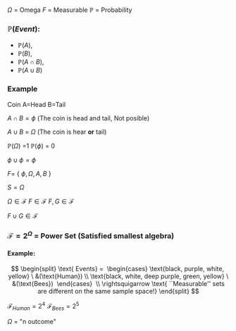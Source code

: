 $\Omega$ = Omega
$F$ = Measurable
$\mathbb{P}$ = Probability
### $\mathbb{P}(Event) :$
- $\mathbb{P}(A),$
- $\mathbb{P}(B),$
- $\mathbb{P}(A\cap B),$
- $\mathbb{P}(A\cup B)$
### Example
Coin
A=Head
B=Tail

$A \cap B = \phi$ (The coin is head and tail, Not posible)

$A\cup B$ = $\Omega$ (The coin is hear **or** tail)

$\mathbb{P}(\Omega)$ =1
$\mathbb{P}(\phi)$ = 0

$\phi \cup \phi = \phi$

$F =$ { $\phi, \Omega, A, B$ }

$S = \Omega$

$\Omega \in \mathcal{F}$
$F \in \mathcal{F}$
$F,G \in \mathcal{F}$

$F\cup G \in \mathcal{F}$



### $\mathcal{F} = 2^\Omega$ = Power Set (Satisfied smallest algebra)
#### Example:
$$
\begin{split}	
\text{ Events} = 	
\begin{cases}	 \text{black, purple, white,  yellow} \ &(\text{Human}) \\	\text{black, white, deep purple, green, yellow} \ &(\text{Bees}) 	
\end{cases} 	
\\ \rightsquigarrow \text{ ``Measurable'' sets are different on the same sample space!}			
\end{split}
$$

$\mathcal{F}_{Human} = 2^4$
$\mathcal{F}_{Bees} = 2^5$

$\Omega$ = "n outcome"



